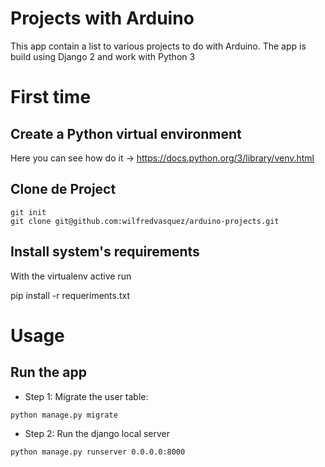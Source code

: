 Projects with Arduino
===================================

This app contain a list to various projects to do with Arduino. The app is build using Django 2 and work with Python 3

First time
===================================

Create a Python virtual environment
-----------------------------------

Here you can see how do it -> https://docs.python.org/3/library/venv.html


Clone de Project
-----------------------------------
~~~~~~~~~~~~~~~~~~~~~~~~~~~~~~~~~~~~~~~~~~~~~~~~~~~~~~~~~~~~
git init
git clone git@github.com:wilfredvasquez/arduino-projects.git
~~~~~~~~~~~~~~~~~~~~~~~~~~~~~~~~~~~~~~~~~~~~~~~~~~~~~~~~~~~~

Install system's requirements
-----------------------------------

With the virtualenv active run

pip install -r requeriments.txt


Usage
===================================

Run the app
-----------------------------------
* Step 1: Migrate the user table:
~~~~~~~~~~~~~~~~~~~~~~~~~
python manage.py migrate
~~~~~~~~~~~~~~~~~~~~~~~~~

* Step 2: Run the django local server
~~~~~~~~~~~~~~~~~~~~~~~~~~~~~~~~~~~~~~~
python manage.py runserver 0.0.0.0:8000
~~~~~~~~~~~~~~~~~~~~~~~~~~~~~~~~~~~~~~~